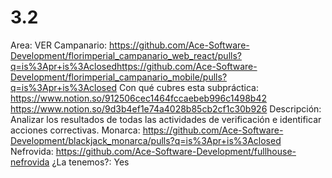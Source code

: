 # 3.2

Area: VER
Campanario: https://github.com/Ace-Software-Development/florimperial_campanario_web_react/pulls?q=is%3Apr+is%3Aclosedhttps://github.com/Ace-Software-Development/florimperial_campanario_mobile/pulls?q=is%3Apr+is%3Aclosed
Con qué cubres esta subpráctica: https://www.notion.so/912506cec1464fccaebeb996c1498b42 
https://www.notion.so/9d3b4ef1e74a4028b85cb2cf1c30b926 
Descripción: Analizar los resultados de todas las actividades de verificación e identificar acciones correctivas.
Monarca: https://github.com/Ace-Software-Development/blackjack_monarca/pulls?q=is%3Apr+is%3Aclosed
Nefrovida: https://github.com/Ace-Software-Development/fullhouse-nefrovida
¿La tenemos?: Yes